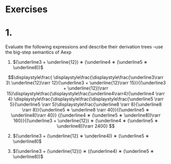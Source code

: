 # Exercises

# 1.

Evaluate the following expressions and describe their derivation trees –use the big-step semantics of Aexp

1. $(\underline3 + \underline{12}) ∗ (\underline4 ∗ (\underline5 ∗ \underline8))$

$$\displaystyle\frac{
  \displaystyle\frac{\displaystyle\frac{\underline3\rarr 3\ \underline{12}\rarr 12}{\underline3 + \underline{12}\rarr 15}}{(\underline3 + \underline{12})\rarr 15}\displaystyle\frac{\displaystyle\frac{\underline4\rarr4}{\underline4 \rarr 4} \displaystyle\frac{\displaystyle\frac{\displaystyle\frac{\underline5 \rarr 5}{\underline5 \rarr 5}\displaystyle\frac{\underline8 \rarr 8}{\underline8 \rarr 8}}{\underline5 ∗ \underline8 \rarr 40}}{(\underline5 ∗ \underline8)\rarr 40}}  {(\underline4 ∗ (\underline5 ∗ \underline8))\rarr 160}}{(\underline3 + \underline{12}) ∗ (\underline4 ∗ (\underline5 ∗ \underline8))\rarr 2400}
$$

2. $(\underline3 + (\underline{12} ∗ \underline4)) ∗ (\underline5 ∗ \underline8)$

3. $(\underline3 + (\underline{12})) ∗ ((\underline4) ∗ (\underline5 ∗ \underline8))$

